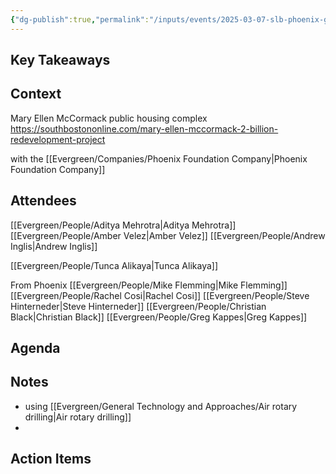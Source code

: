 ```yaml
---
{"dg-publish":true,"permalink":"/inputs/events/2025-03-07-slb-phoenix-geothermal-site-visit-south-boston/","tags":["meeting_notes"]}
---
```


## Key Takeaways


## Context
Mary Ellen McCormack public housing complex
https://southbostononline.com/mary-ellen-mccormack-2-billion-redevelopment-project

with the [[Evergreen/Companies/Phoenix Foundation Company\|Phoenix Foundation Company]]

## Attendees
[[Evergreen/People/Aditya Mehrotra\|Aditya Mehrotra]]
[[Evergreen/People/Amber Velez\|Amber Velez]]
[[Evergreen/People/Andrew Inglis\|Andrew Inglis]]

[[Evergreen/People/Tunca Alikaya\|Tunca Alikaya]]

From Phoenix
[[Evergreen/People/Mike Flemming\|Mike Flemming]]
[[Evergreen/People/Rachel Cosi\|Rachel Cosi]]
[[Evergreen/People/Steve Hinterneder\|Steve Hinterneder]]
[[Evergreen/People/Christian Black\|Christian Black]]
[[Evergreen/People/Greg Kappes\|Greg Kappes]]





## Agenda


## Notes
- using [[Evergreen/General Technology and Approaches/Air rotary drilling\|Air rotary drilling]]
- 


## Action Items
